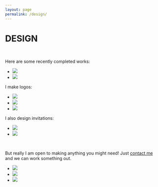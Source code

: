 ```yaml
---
layout: page
permalink: /design/
---
```


<h1 class="page-heading">DESIGN</h1>
<br>

<p>Here are some recently completed works:</p>

<ul class="pic">
	<li class="exp"><img src="/img/wisc.png" /></li>
	<li class="exp"><img src="/img/brambl.png" /></li>
	
</ul>


<p>I make logos:</p>

<ul class="pic">
	<li class="thirty"><img src="/img/region.png" /></li>
	<li class="thirty"><img src="/img/natca.png" /></li>
	<li class="thirty"><img src="/img/mcblogo.png" /></li>
</ul>

<p>I also design invitations:</p>

<ul class="pic">
	<li class="exp"><img src="/img/snin.png" /></li>
	<li class="exp"><img src="/img/jin.png" /></li>
</ul>

<p><br /></p>
<p>But really I am open to making anything you might need! Just <a href="mailto:schmeicheldesigns@gmail.com">contact me</a> and we can work something out.</p>

<ul class="pic">
	<li class="thirty"><img src="/img/wrinkle.png" /></li>
	<li class="thirty"><img src="/img/epiph.png" /></li>
	<li class="thirty"><img src="/img/lotf.png" /></li>
</ul>
